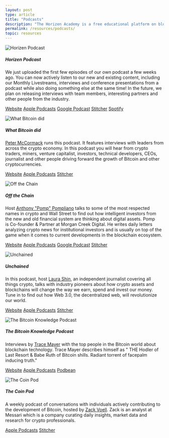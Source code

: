 ```yaml
---
layout: post
type: article
title: "Podcasts"
description: "The Horizen Academy is a free educational platform on blockchain technology, cryptocurrency, and privacy. We have put together a list of podcasts that are great to get started on blockchain and cryptocurrencies."
permalink: /resources/podcasts/
topic: resources
---
```



<div class="row mt-5">
    <div class="col-md-3">
        <img src="https://secureimg.stitcher.com/feedimagesplain328/367125.jpg" alt="Horizen Podcast" />
    </div>
    <div class="col-md-9">
        <h5 class="mt-2 mt-md-0">Horizen Podcast</h5>
        <p>
            We just uploaded the first few episodes of our own podcast a few weeks ago. You can now actively listen to our new and existing content, including our Monthly Livestreams, interviews and conference presentations from a podcast while also doing something else at the same time! In the future, we plan on releasing interviews with team members, interesting partners and other people from the industry.
        </p>
        <p class="mt-5">
            <a class="btn btn-info mb-2 mr-2" href="" target="_blank">Website</a>
            <a class="btn btn-info mb-2 mr-2" href="https://itunes.apple.com/at/podcast/horizen/id1451532930?l=en&mt=2" target="_blank">Apple Podcasts</a>
            <a class="btn btn-info mb-2 mr-2" href="https://play.google.com/music/listen#/ps/Igdazc3uwlcwek7dsbmfxcnenq4" target="_blank">Google Podcast</a>
            <a class="btn btn-info mb-2 mr-2" href="https://www.stitcher.com/podcast/horizen" target="_blank">Stitcher</a>
            <a class="btn btn-info mb-2" href="https://open.spotify.com/show/19QEuU6YL0gtr0Z49X7GmY" target="_blank">Spotify</a>
        </p>
    </div>
</div>


<div class="row mt-5">
    <div class="col-md-3">
        <img src="https://secureimg.stitcher.com/feedimagesplain328/159159.jpg" alt="What Bitcoin did" />
    </div>
    <div class="col-md-9">
        <h5 class="mt-2 mt-md-0">What Bitcoin did</h5>
        <p>
            <a href="https://twitter.com/PeterMcCormack" target="_blank">Peter McCormack</a> runs this podcast. It features interviews with leaders from across the crypto economy. In this podcast you will hear from crypto traders, miners, venture capitalist, investors, technical developers, CEOs, journalist and other people driving forward the growth of Bitcoin and other cryptocurrencies.
        </p>
        <p class="mt-5">
            <a class="btn btn-info mr-2 mb-2" href="https://www.whatbitcoindid.com/" target="_blank">Website</a>
            <a class="btn btn-info mr-2 mb-2" href="https://itunes.apple.com/at/podcast/the-what-bitcoin-did-podcast/id1317356120?l=en&mt=2" target="_blank">Apple Podcasts</a>
            <a class="btn btn-info mb-2" href="https://www.stitcher.com/podcast/what-bitcoin-did" target="_blank">Stitcher</a>
        </p>
    </div>
</div>


<div class="row mt-5">
    <div class="col-md-3">
        <img src="https://is3-ssl.mzstatic.com/image/thumb/Music128/v4/53/37/6d/53376dd3-801b-3eb1-2f8a-806d8f190257/source/1200x630bb.jpg" alt="Off the Chain" />
    </div>
    <div class="col-md-9">
        <h5 class="mt-2 mt-md-0">Off the Chain</h5>
        <p>
            Host <a href="https://twitter.com/APompliano" target="_blank">Anthony "Pomp" Pompliano</a> talks to some of the most respected names in crypto and Wall Street to find out how intelligent investors from the new and old financial system are thinking about digital assets. Pomp is Co-founder & Partner at Morgan Creek Digital. He writes daily letters analyzing crypto news for institutional investors and is usually on top of the game when it comes to current developments in the blockchain ecosystem.
        </p>
        <p class="mt-5">
            <a class="btn btn-info mb-2 mr-2" href="https://offthechain.libsyn.com/" target="_blank">Website</a>
            <a class="btn btn-info mb-2 mr-2" href="https://itunes.apple.com/at/podcast/off-the-chain/id1434060078?l=en&mt=2" target="_blank">Apple Podcasts</a>
            <a class="btn btn-info mb-2 mr-2" href="https://www.google.com/podcasts?feed=aHR0cDovL29mZnRoZWNoYWluLmxpYnN5bi5jb20vcnNz" target="_blank">Google Podcast</a>
            <a class="btn btn-info mb-2" href="https://www.stitcher.com/podcast/blockworks-group/off-the-chain" target="_blank">Stitcher</a>
        </p>
    </div>
</div>


<div class="row mt-5">
    <div class="col-md-3">
        <img src="https://i1.sndcdn.com/avatars-000359576747-qmfxcm-t500x500.jpg" alt="Unchained" />
    </div>
    <div class="col-md-9">
        <h5 class="mt-2 mt-md-0">Unchained</h5>
        <p>
            In this podcast, host <a href="https://twitter.com/laurashin" target="_blank">Laura Shin</a>, an independent journalist covering all things crypto, talks with industry pioneers about how crypto assets and blockchains will change the way we earn, spend and invest our money. Tune in to find out how Web 3.0, the decentralized web, will revolutionize our world.
        </p>
        <p class="mt-5">
            <a class="btn btn-info mb-2 mr-2" href="https://unchainedpodcast.com/" target="_blank">Website</a>
            <a class="btn btn-info mb-2 mr-2" href="https://itunes.apple.com/at/podcast/unchained-your-no-hype-resource-for-all-things-crypto/id1123922160?l=en&mt=2" target="_blank">Apple Podcasts</a>
            <a class="btn btn-info mb-2" href="https://www.stitcher.com/podcast/forbes-podcast-network/unchained-big-ideas-from-the-worlds-of-blockchain-and-fintech" target="_blank">Stitcher</a>
        </p>
    </div>
</div>


<div class="row mt-5">
    <div class="col-md-3">
        <img src="https://www.bitcoin.kn/img/bitcoin-knowledge-podcast.jpg" alt="The Bitcoin Knowledge Podcast" />
    </div>
    <div class="col-md-9">
        <h5 class="mt-2 mt-md-0">The Bitcoin Knowledge Podcast</h5>
        <p>
            Interviews by <a href="https://twitter.com/TraceMayer" target="_blank">Trace Mayer</a> with the top people in the Bitcoin world about blockchain technology. Trace Mayer describes himself as " THE Hodler of Last Resort & Babe Ruth of Bitcoin shills. Radiant torrent of facepalm inducing truth."
        </p>
        <p class="mt-5">
            <a class="btn btn-info mb-2 mr-2" href="https://www.bitcoin.kn/" target="_blank">Website</a>
            <a class="btn btn-info mb-2 mr-2" href="https://itunes.apple.com/at/podcast/the-bitcoin-knowledge-podcast/id301670981?l=en&mt=2" target="_blank">Apple Podcasts</a>
            <a class="btn btn-info mb-2" href="https://www.podbean.com/podcast-detail/mrvih-3a3df/Podcast-%E2%80%93-The-Bitcoin-Knowledge-Podcast" target="_blank">Podbean</a>
        </p>
    </div>
</div>


<div class="row mt-5">
    <div class="col-md-3">
        <img src="https://secureimg.stitcher.com/feedimagesplain328/173867.jpg" alt="The Coin Pod" />
    </div>
    <div class="col-md-9">
        <h5 class="mt-2 mt-md-0">The Coin Pod</h5>
        <p>
            A weekly podcast of conversations with individuals actively contributing to the development of Bitcoin, hosted by <a href="https://twitter.com/zackvoell" target="_blank">Zack Voell</a>. Zack is an analyst at Messari which is a company curating daily insights, market data and research for crypto professionals.
        </p>
        <p class="mt-5">
            <a class="btn btn-info mb-2 mr-2" href="https://itunes.apple.com/at/podcast/the-coin-pod/id1350143328?l=en&mt=2" target="_blank">Apple Podcasts</a>
            <a class="btn btn-info mb-2" href="https://www.stitcher.com/podcast/the-coin-pod" target="_blank">Stitcher</a>
        </p>
    </div>
</div>

